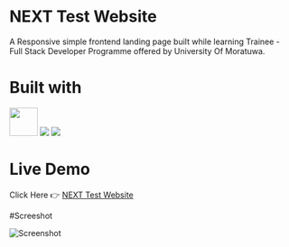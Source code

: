 # NEXT Test Website
A Responsive simple frontend landing page built while learning Trainee - Full Stack Developer Programme offered by University Of Moratuwa.

# Built with
<p align="left"><img src="https://img.icons8.com/color/48/000000/html-5--v1.png" width="50" height="50">
<img src="https://img.icons8.com/color/48/000000/css3.png"> <img src="https://img.icons8.com/color/48/000000/javascript--v1.png"/> </p>

# Live Demo
Click Here 👉 [NEXT Test Website](https://janinduchanuka.github.io/NEXT-TestWebsite/)

#Screeshot

![Screenshot](https://user-images.githubusercontent.com/108678396/191202094-1a734895-5cda-45fc-b54c-6f8bcfa4604d.png)
